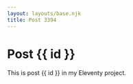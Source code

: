 ```yaml
---
layout: layouts/base.njk
title: Post 3394
---
```


# Post {{ id }}

This is post {{ id }} in my Eleventy project.
